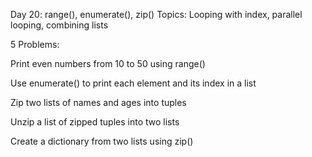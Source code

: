  Day 20: range(), enumerate(), zip()
Topics: Looping with index, parallel looping, combining lists

5 Problems:

Print even numbers from 10 to 50 using range()

Use enumerate() to print each element and its index in a list

Zip two lists of names and ages into tuples

Unzip a list of zipped tuples into two lists

Create a dictionary from two lists using zip()
